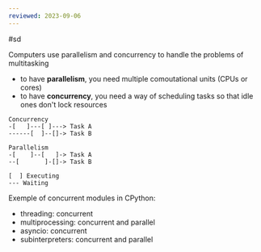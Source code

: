 ```yaml
---
reviewed: 2023-09-06
---
```


#sd

Computers use parallelism and concurrency to handle the problems of multitasking

- to have **parallelism**, you need multiple comoutational units (CPUs or cores)
- to have **concurrency**, you need a way of scheduling tasks so that idle ones don't lock resources

```text
Concurrency
-[   ]---[ ]---> Task A
------[  ]--[]-> Task B

Parallelism
-[    ]--[   ]-> Task A
--[       ]-[]-> Task B

[  ] Executing
--- Waiting
```

Exemple of concurrent modules in CPython:

- threading: concurrent
- multiprocessing: concurrent and parallel
- asyncio: concurrent
- subinterpreters: concurrent and parallel
